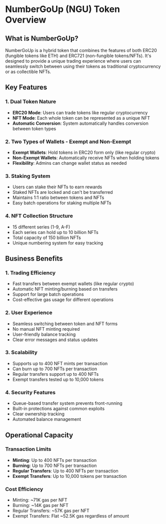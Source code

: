 # NumberGoUp (NGU) Token Overview

## What is NumberGoUp?
NumberGoUp is a hybrid token that combines the features of both ERC20 (fungible tokens like ETH) and ERC721 (non-fungible tokens/NFTs). It's designed to provide a unique trading experience where users can seamlessly switch between using their tokens as traditional cryptocurrency or as collectible NFTs.

## Key Features

### 1. Dual Token Nature
- **ERC20 Mode**: Users can trade tokens like regular cryptocurrency
- **NFT Mode**: Each whole token can be represented as a unique NFT
- **Automatic Conversion**: System automatically handles conversion between token types

### 2. Two Types of Wallets - Exempt and Non-Exempt
- **Exempt Wallets**: Hold tokens in ERC20 form only (like regular crypto)
- **Non-Exempt Wallets**: Automatically receive NFTs when holding tokens
- **Flexibility**: Admins can change wallet status as needed

### 3. Staking System
- Users can stake their NFTs to earn rewards
- Staked NFTs are locked and can't be transferred
- Maintains 1:1 ratio between tokens and NFTs
- Easy batch operations for staking multiple NFTs

### 4. NFT Collection Structure
- 15 different series (1-9, A-F)
- Each series can hold up to 10 billion NFTs
- Total capacity of 150 billion NFTs
- Unique numbering system for easy tracking

## Business Benefits

### 1. Trading Efficiency
- Fast transfers between exempt wallets (like regular crypto)
- Automatic NFT minting/burning based on transfers
- Support for large batch operations
- Cost-effective gas usage for different operations

### 2. User Experience
- Seamless switching between token and NFT forms
- No manual NFT minting required
- User-friendly balance tracking
- Clear error messages and status updates

### 3. Scalability
- Supports up to 400 NFT mints per transaction
- Can burn up to 700 NFTs per transaction
- Regular transfers support up to 400 NFTs
- Exempt transfers tested up to 10,000 tokens

### 4. Security Features
- Queue-based transfer system prevents front-running
- Built-in protections against common exploits
- Clear ownership tracking
- Automated balance management

## Operational Capacity

### Transaction Limits
- **Minting**: Up to 400 NFTs per transaction
- **Burning**: Up to 700 NFTs per transaction
- **Regular Transfers**: Up to 400 NFTs per transaction
- **Exempt Transfers**: Up to 10,000 tokens per transaction

### Cost Efficiency
- Minting: ~71K gas per NFT
- Burning: ~14K gas per NFT
- Regular Transfers: ~57K gas per NFT
- Exempt Transfers: Flat ~52.5K gas regardless of amount